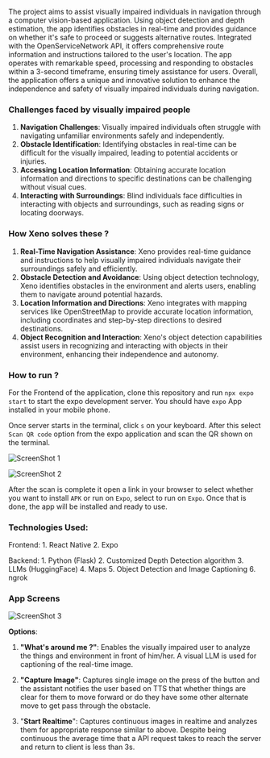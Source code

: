 The project aims to assist visually impaired individuals in navigation through a computer vision-based application. Using object detection and depth estimation, the app identifies obstacles in real-time and provides guidance on whether it's safe to proceed or suggests alternative routes. Integrated with the OpenServiceNetwork API, it offers comprehensive route information and instructions tailored to the user's location. The app operates with remarkable speed, processing and responding to obstacles within a 3-second timeframe, ensuring timely assistance for users. Overall, the application offers a unique and innovative solution to enhance the independence and safety of visually impaired individuals during navigation.

### Challenges faced by visually impaired people

1. **Navigation Challenges**: Visually impaired individuals often struggle with navigating unfamiliar environments safely and independently.    
2. **Obstacle Identification**: Identifying obstacles in real-time can be difficult for the visually impaired, leading to potential accidents or injuries.
3. **Accessing Location Information**: Obtaining accurate location information and directions to specific destinations can be challenging without visual cues.
4. **Interacting with Surroundings**: Blind individuals face difficulties in interacting with objects and surroundings, such as reading signs or locating doorways.


### How Xeno solves these ?
1. **Real-Time Navigation Assistance**: Xeno provides real-time guidance and instructions to help visually impaired individuals navigate their surroundings safely and efficiently.
2. **Obstacle Detection and Avoidance**: Using object detection technology, Xeno identifies obstacles in the environment and alerts users, enabling them to navigate around potential hazards.
3. **Location Information and Directions**: Xeno integrates with mapping services like OpenStreetMap to provide accurate location information, including coordinates and step-by-step directions to desired destinations.
4. **Object Recognition and Interaction**: Xeno's object detection capabilities assist users in recognizing and interacting with objects in their environment, enhancing their independence and autonomy.


### How to run ?

For the Frontend of the application, clone this repository and run `npx expo start` to start the expo development server. You should have `expo` App installed in your mobile phone.

Once server starts in the terminal, click `s` on your keyboard. After this select `Scan QR code` option from the expo application and scan the QR shown on the terminal. 

![ScreenShot 1](./screenshots/1.jpeg)

![ScreenShot 2](./screenshots/2.jpeg)

After the scan is complete it open a link in your browser to select whether you want to install `APK` or run on `Expo`, select to run on `Expo`. Once that is done, the app will be installed and ready to use.

### Technologies Used:

Frontend: 
	1. React Native
	2. Expo

Backend:
	1. Python (Flask)
	2. Customized Depth Detection algorithm
	3. LLMs (HuggingFace)
	4. Maps
	5. Object Detection and Image Captioning
	6. ngrok

### App Screens
![ScreenShot 3](./screenshots/3.jpeg)

**Options**:

1. **"What's around me ?"**: Enables the visually impaired user to analyze the things and environment in front of him/her. A visual LLM is used for captioning of the real-time image.

2. **"Capture Image"**: Captures single image on the press of the button and the assistant notifies the user based on TTS that whether things are clear for them to move forward or do they have some other alternate move to get pass through the obstacle.

3. "**Start Realtime**": Captures continuous images in realtime and analyzes them for appropriate response similar to above. Despite being continuous the average time that a API request takes to reach the server and return to client is less than 3s.

